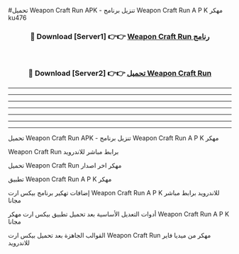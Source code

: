 #تحميل Weapon Craft Run  APK - تنزيل برنامج Weapon Craft Run  A P K مهكر ku476 



<div align="center">
<h3>🔴 Download [Server1] 👉👉 <a href="https://apkdownload10.web.app/?title=Weapon Craft Run ">Weapon Craft Run  رنامج</a></h3><br>

<h3>🔴 Download [Server2] 👉👉 <a href="https://apkdownload10.web.app/?title=Weapon Craft Run ">تحميل Weapon Craft Run  </a></h3>
</div>


----------------------------------------------------------

----------------------------------------------------------

----------------------------------------------------------

----------------------------------------------------------

----------------------------------------------------------

----------------------------------------------------------

----------------------------------------------------------

تحميل Weapon Craft Run  APK - تنزيل برنامج Weapon Craft Run  A P K مهكر

Weapon Craft Run  برابط مباشر للاندرويد

تحميل Weapon Craft Run  مهكر اخر اصدار

تطبيق Weapon Craft Run  A P K مهكر

إضافات تهكير برنامج بيكس ارت Weapon Craft Run  A P K للاندرويد برابط مباشر مجانا

أدوات التعديل الأساسية بعد تحميل تطبيق بيكس ارت مهكر Weapon Craft Run  A P K مجانا

القوالب الجاهزة بعد تحميل بيكس ارت Weapon Craft Run  مهكر من ميديا فاير للاندرويد


